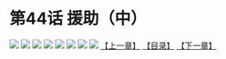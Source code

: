 # 第44话 援助（中）
![](https://mhpic.xiaomingtaiji.net/comic/D/斗破苍穹拆分版/44话/1.jpg-zymk.middle.webp)
![](https://mhpic.xiaomingtaiji.net/comic/D/斗破苍穹拆分版/44话/2.jpg-zymk.middle.webp)
![](https://mhpic.xiaomingtaiji.net/comic/D/斗破苍穹拆分版/44话/3.jpg-zymk.middle.webp)
![](https://mhpic.xiaomingtaiji.net/comic/D/斗破苍穹拆分版/44话/4.jpg-zymk.middle.webp)
![](https://mhpic.xiaomingtaiji.net/comic/D/斗破苍穹拆分版/44话/5.jpg-zymk.middle.webp)
![](https://mhpic.xiaomingtaiji.net/comic/D/斗破苍穹拆分版/44话/6.jpg-zymk.middle.webp)
![](https://mhpic.xiaomingtaiji.net/comic/D/斗破苍穹拆分版/44话/7.jpg-zymk.middle.webp)
![](https://mhpic.xiaomingtaiji.net/comic/D/斗破苍穹拆分版/44话/8.jpg-zymk.middle.webp)
[【上一章】](./43.md)
[【目录】](./READMD.md)
[【下一章】](./45.md)
